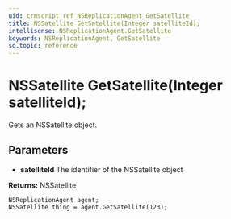 ```yaml
---
uid: crmscript_ref_NSReplicationAgent_GetSatellite
title: NSSatellite GetSatellite(Integer satelliteId);
intellisense: NSReplicationAgent.GetSatellite
keywords: NSReplicationAgent, GetSatellite
so.topic: reference
---
```


# NSSatellite GetSatellite(Integer satelliteId);

Gets an NSSatellite object.

## Parameters

* **satelliteId** The identifier of the NSSatellite object

**Returns:** NSSatellite

```crmscript
NSReplicationAgent agent;
NSSatellite thing = agent.GetSatellite(123);
```

